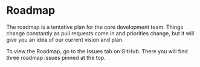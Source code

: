 # Roadmap

The roadmap is a tentative plan for the core development team. Things change constantly as pull requests come in and priorities change, but it will give you an idea of our current vision and plan.

To view the Roadmap, go to the Issues tab on GitHub. There you will find three roadmap issues pinned at the top.
